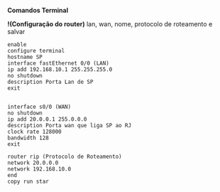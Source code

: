 **Comandos Terminal**

**!(Configuração do router)**
lan, wan, nome, protocolo de roteamento e salvar
    
    enable
    configure terminal
    hostname SP
    interface fastEthernet 0/0 (LAN)
    ip add 192.168.10.1 255.255.255.0
    no shutdown
    description Porta Lan de SP
    exit
    

    interface s0/0 (WAN)
    no shutdown
    ip add 20.0.0.1 255.0.0.0
    description Porta wan que liga SP ao RJ
    clock rate 128000
    bandwidth 128
    exit
    
    router rip (Protocolo de Roteamento)
    network 20.0.0.0
    network 192.168.10.0
    end
    copy run star
